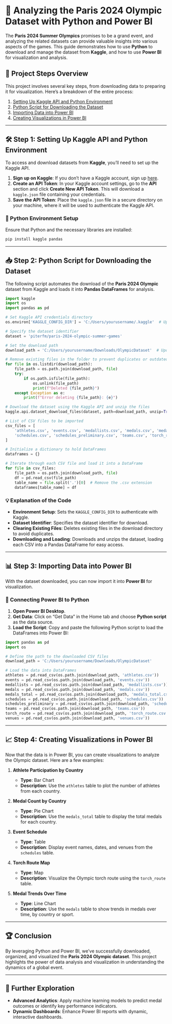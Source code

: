 # 🥇 Analyzing the Paris 2024 Olympic Dataset with Python and Power BI

The **Paris 2024 Summer Olympics** promises to be a grand event, and analyzing the related datasets can provide valuable insights into various aspects of the games. This guide demonstrates how to use **Python** to download and manage the dataset from **Kaggle**, and how to use **Power BI** for visualization and analysis.

## 📌 Project Steps Overview

This project involves several key steps, from downloading data to preparing it for visualization. Here’s a breakdown of the entire process:

1. [Setting Up Kaggle API and Python Environment](#step-1-setting-up-kaggle-api-and-python-environment)
2. [Python Script for Downloading the Dataset](#step-2-python-script-for-downloading-the-dataset)
3. [Importing Data into Power BI](#step-3-importing-data-into-power-bi)
4. [Creating Visualizations in Power BI](#step-4-creating-visualizations-in-power-bi)

---

## 🛠️ Step 1: Setting Up Kaggle API and Python Environment

To access and download datasets from **Kaggle**, you’ll need to set up the Kaggle API.

1. **Sign up on Kaggle**: If you don’t have a Kaggle account, sign up [here](https://www.kaggle.com/).
2. **Create an API Token**: In your Kaggle account settings, go to the **API** section and click **Create New API Token**. This will download a `kaggle.json` file containing your credentials.
3. **Save the API Token**: Place the `kaggle.json` file in a secure directory on your machine, where it will be used to authenticate the Kaggle API.

### 🔧 Python Environment Setup

Ensure that Python and the necessary libraries are installed:

```bash
pip install kaggle pandas
```

---

## 📥 Step 2: Python Script for Downloading the Dataset

The following script automates the download of the **Paris 2024 Olympic** dataset from Kaggle and loads it into **Pandas DataFrames** for analysis.

```python
import kaggle
import os
import pandas as pd

# Set Kaggle API credentials directory
os.environ['KAGGLE_CONFIG_DIR'] = 'C:/Users/yourusername/.kaggle'  # Update to your Kaggle config directory

# Specify the dataset identifier
dataset = 'piterfm/paris-2024-olympic-summer-games'

# Set the download path
download_path = 'C:/Users/yourusername/Downloads/OlympicDataset'  # Update to your preferred download directory

# Remove existing files in the folder to prevent duplicates or outdated files
for file in os.listdir(download_path):
    file_path = os.path.join(download_path, file)
    try:
        if os.path.isfile(file_path):
            os.unlink(file_path)
            print(f"Deleted {file_path}")
    except Exception as e:
        print(f"Error deleting {file_path}: {e}")

# Download the dataset using the Kaggle API and unzip the files
kaggle.api.dataset_download_files(dataset, path=download_path, unzip=True)

# List of CSV files to be imported
csv_files = [
    'athletes.csv', 'events.csv', 'medallists.csv', 'medals.csv', 'medals_total.csv',
    'schedules.csv', 'schedules_preliminary.csv', 'teams.csv', 'torch_route.csv', 'venues.csv'
]

# Initialize a dictionary to hold DataFrames
dataframes = {}

# Iterate through each CSV file and load it into a DataFrame
for file in csv_files:
    file_path = os.path.join(download_path, file)
    df = pd.read_csv(file_path)
    table_name = file.split('.')[0]  # Remove the .csv extension
    dataframes[table_name] = df
```

### 💡 Explanation of the Code

- **Environment Setup**: Sets the `KAGGLE_CONFIG_DIR` to authenticate with Kaggle.
- **Dataset Identifier**: Specifies the dataset identifier for download.
- **Clearing Existing Files**: Deletes existing files in the download directory to avoid duplicates.
- **Downloading and Loading**: Downloads and unzips the dataset, loading each CSV into a Pandas DataFrame for easy access.

---

## 📊 Step 3: Importing Data into Power BI

With the dataset downloaded, you can now import it into **Power BI** for visualization.

### 📝 Connecting Power BI to Python

1. **Open Power BI Desktop**.
2. **Get Data**: Click on “Get Data” in the Home tab and choose **Python script** as the data source.
3. **Load the Script**: Copy and paste the following Python script to load the DataFrames into Power BI:

```python
import pandas as pd
import os

# Define the path to the downloaded CSV files
download_path = 'C:/Users/yourusername/Downloads/OlympicDataset'

# Load the data into DataFrames
athletes = pd.read_csv(os.path.join(download_path, 'athletes.csv'))
events = pd.read_csv(os.path.join(download_path, 'events.csv'))
medallists = pd.read_csv(os.path.join(download_path, 'medallists.csv'))
medals = pd.read_csv(os.path.join(download_path, 'medals.csv'))
medals_total = pd.read_csv(os.path.join(download_path, 'medals_total.csv'))
schedules = pd.read_csv(os.path.join(download_path, 'schedules.csv'))
schedules_preliminary = pd.read_csv(os.path.join(download_path, 'schedules_preliminary.csv'))
teams = pd.read_csv(os.path.join(download_path, 'teams.csv'))
torch_route = pd.read_csv(os.path.join(download_path, 'torch_route.csv'))
venues = pd.read_csv(os.path.join(download_path, 'venues.csv'))
```

---

## 📈 Step 4: Creating Visualizations in Power BI

Now that the data is in Power BI, you can create visualizations to analyze the Olympic dataset. Here are a few examples:

1. **Athlete Participation by Country**  
   - **Type**: Bar Chart  
   - **Description**: Use the `athletes` table to plot the number of athletes from each country.

2. **Medal Count by Country**  
   - **Type**: Pie Chart  
   - **Description**: Use the `medals_total` table to display the total medals for each country.

3. **Event Schedule**  
   - **Type**: Table  
   - **Description**: Display event names, dates, and venues from the `schedules` table.

4. **Torch Route Map**  
   - **Type**: Map  
   - **Description**: Visualize the Olympic torch route using the `torch_route` table.

5. **Medal Trends Over Time**  
   - **Type**: Line Chart  
   - **Description**: Use the `medals` table to show trends in medals over time, by country or sport.

---

## 🏆 Conclusion

By leveraging Python and Power BI, we’ve successfully downloaded, organized, and visualized the **Paris 2024 Olympic dataset**. This project highlights the power of data analysis and visualization in understanding the dynamics of a global event.

---

## 🌟 Further Exploration

- **Advanced Analytics**: Apply machine learning models to predict medal outcomes or identify key performance indicators.
- **Dynamic Dashboards**: Enhance Power BI reports with dynamic, interactive dashboards.
